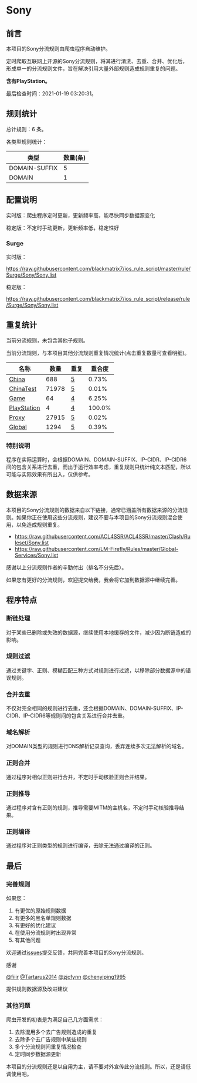 # Sony

## 前言

本项目的Sony分流规则由爬虫程序自动维护。

定时爬取互联网上开源的Sony分流规则，将其进行清洗、去重、合并、优化后，形成单一的分流规则文件，旨在解决引用大量外部规则造成规则重复的问题。

**含有PlayStation。**


最后检查时间：2021-01-19 03:20:31。

## 规则统计

总计规则：6 条。

各类型规则统计：

| 类型 | 数量(条) |
| ---- | ---- |
| DOMAIN-SUFFIX | 5 |
| DOMAIN | 1 |
## 配置说明

实时版：爬虫程序定时更新，更新频率高，能尽快同步数据源变化

稳定版：不定时手动更新，更新频率低，稳定性好

### Surge 
实时版：

https://raw.githubusercontent.com/blackmatrix7/ios_rule_script/master/rule/Surge/Sony/Sony.list

稳定版：

https://raw.githubusercontent.com/blackmatrix7/ios_rule_script/release/rule/Surge/Sony/Sony.list

## 重复统计


当前分流规则，未包含其他子规则。


当前分流规则，与本项目其他分流规则重复情况统计(点击重复数量可查看明细)。



| 名称 | 数量 | 重复 | 重合度 |
| ---- | ---- | ---- | ------ |
|  [China](https://github.com/blackmatrix7/ios_rule_script/tree/master/rule/Surge/China)    | 688   | [5](https://raw.githubusercontent.com/blackmatrix7/ios_rule_script/master/rule/Surge/Sony/Sony_Repeat.list)   |   0.73% |
|  [ChinaTest](https://github.com/blackmatrix7/ios_rule_script/tree/master/rule/Surge/ChinaTest)    | 71978   | [5](https://raw.githubusercontent.com/blackmatrix7/ios_rule_script/master/rule/Surge/Sony/Sony_Repeat.list)   |   0.01% |
|  [Game](https://github.com/blackmatrix7/ios_rule_script/tree/master/rule/Surge/Game)    | 64   | [4](https://raw.githubusercontent.com/blackmatrix7/ios_rule_script/master/rule/Surge/Sony/Sony_Repeat.list)   |   6.25% |
|  [PlayStation](https://github.com/blackmatrix7/ios_rule_script/tree/master/rule/Surge/PlayStation)    | 4   | [4](https://raw.githubusercontent.com/blackmatrix7/ios_rule_script/master/rule/Surge/Sony/Sony_Repeat.list)   |   100.0% |
|  [Proxy](https://github.com/blackmatrix7/ios_rule_script/tree/master/rule/Surge/Proxy)    | 27915   | [5](https://raw.githubusercontent.com/blackmatrix7/ios_rule_script/master/rule/Surge/Sony/Sony_Repeat.list)   |   0.02% |
|  [Global](https://github.com/blackmatrix7/ios_rule_script/tree/master/rule/Surge/Global)    | 1294   | [5](https://raw.githubusercontent.com/blackmatrix7/ios_rule_script/master/rule/Surge/Sony/Sony_Repeat.list)   |   0.39% |
### 特别说明
程序在实际运算时，会根据DOMAIN、DOMAIN-SUFFIX、IP-CIDR、IP-CIDR6间的包含关系进行去重，而出于运行效率考虑，重复规则只统计纯文本匹配，所以可能与实际效果有所出入，仅供参考。

## 数据来源

本项目的Sony分流规则的数据来自以下链接，通常已涵盖所有数据来源的分流规则。如果你正在使用这些分流规则，建议不要与本项目的Sony分流规则混合使用，以免造成规则重复。

- https://raw.githubusercontent.com/ACL4SSR/ACL4SSR/master/Clash/Ruleset/Sony.list
- https://raw.githubusercontent.com/LM-Firefly/Rules/master/Global-Services/Sony.list


感谢以上分流规则作者的辛勤付出（排名不分先后）。

如果您有更好的分流规则，欢迎提交给我，我会将它加到数据源中继续完善。

## 程序特点

### 断链处理

对于某些已删除或失效的数据源，继续使用本地缓存的文件，减少因为断链造成的影响。

### 规则过滤

通过关键字、正则、模糊匹配三种方式对规则进行过滤，以移除部分数据源中的错误规则。

### 合并去重

不仅对完全相同的规则进行去重，还会根据DOMAIN、DOMAIN-SUFFIX、IP-CIDR、IP-CIDR6等规则间的包含关系进行合并去重。

### 域名解析

对DOMAIN类型的规则进行DNS解析记录查询，丢弃连续多次无法解析的域名。

### 正则合并

通过程序对相似正则进行合并，不定时手动核验正则合并结果。

### 正则推导

通过程序对含有正则的规则，推导需要MITM的主机名，不定时手动核验推导结果。

### 正则编译

通过程序对正则类型的规则进行编译，去除无法通过编译的正则。

## 最后

### 完善规则

如果您：

1. 有更优的原始规则数据
2. 有更多的黑名单规则数据
3. 有更好的优化建议
4. 在使用分流规则时出现异常
5. 有其他问题

欢迎通过[issues](https://github.com/blackmatrix7/ios_rule_script/issues/new)提交反馈，共同完善本项目的Sony分流规则。

感谢

[@fiiir](https://github.com/fiiir) [@Tartarus2014](https://github.com/Tartarus2014) [@zjcfynn](https://github.com/zjcfynn) [@chenyiping1995](https://github.com/chenyiping1995) 

提供规则数据源及改进建议

### 其他问题

爬虫开发的初衷是为满足自己几方面需求：

1. 去除混用多个去广告规则造成的重复
2. 去除多个去广告规则中某些规则
3. 多个分流规则间重复情况检查
4. 定时同步数据源更新

本项目的分流规则还是以自用为主，请不要对外宣传此分流规则。所以，还是请低调使用吧。